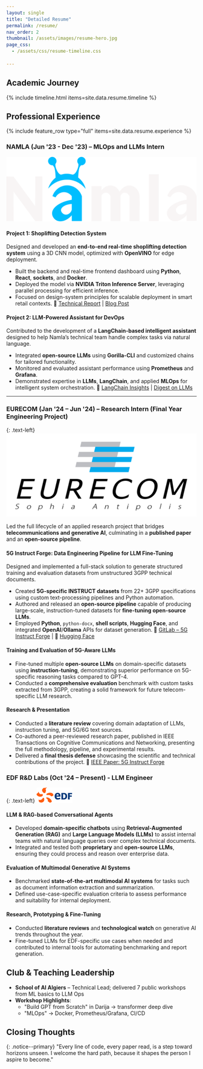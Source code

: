 ```yaml
---
layout: single
title: "Detailed Resume"
permalink: /resume/
nav_order: 2
thumbnail: /assets/images/resume-hero.jpg
page_css:
  - /assets/css/resume-timeline.css

---
```



## Academic Journey

{% include timeline.html items=site.data.resume.timeline %}

## Professional Experience

{% include feature_row type="full" items=site.data.resume.experience %}

### **NAMLA** (Jun '23 - Dec '23) – MLOps and LLMs Intern 
<img src="/assets/images/icon-namla.svg" alt="Namla logo">


#### Project 1: Shoplifting Detection System

Designed and developed an **end-to-end real-time shoplifting detection system** using a 3D CNN model, optimized with **OpenVINO** for edge deployment.

* Built the backend and real-time frontend dashboard using **Python**, **React**, **sockets**, and **Docker**.
* Deployed the model via **NVIDIA Triton Inference Server**, leveraging parallel processing for efficient inference.
* Focused on design-system principles for scalable deployment in smart retail contexts.
  📄 [Technical Report](https://nebulous-join-9f9.notion.site/Technical-Report-on-Shoplifting-cd59aa32a4074377978bfd5e02c81746?pvs=4) | [Blog Post](https://nebulous-join-9f9.notion.site/Technical-Blog-Post-caf0ce3bb6704950bb05a4a89f064f72)

#### Project 2: LLM-Powered Assistant for DevOps

Contributed to the development of a **LangChain-based intelligent assistant** designed to help Namla’s technical team handle complex tasks via natural language.

* Integrated **open-source LLMs** using **Gorilla-CLI** and customized chains for tailored functionality.
* Monitored and evaluated assistant performance using **Prometheus** and **Grafana**.
* Demonstrated expertise in **LLMs**, **LangChain**, and applied **MLOps** for intelligent system orchestration.
  📄 [LangChain Insights](https://nebulous-join-9f9.notion.site/LangChain-Insights-b46c34f0cc814b61acb91ef34f496234?pvs=4) | [Digest on LLMs](https://nebulous-join-9f9.notion.site/Digest-A-summarized-background-for-LLMs-effb4da65d73434f850cc9daa734ee35)

----

### EURECOM (Jan '24 – Jun '24) – Research Intern (Final Year Engineering Project)
{: .text-left}
<img src="/assets/images/icon-eurecom.svg" alt="EURECOM logo">

Led the full lifecycle of an applied research project that bridges **telecommunications and generative AI**, culminating in a **published paper** and an **open-source pipeline**.


#### **5G Instruct Forge: Data Engineering Pipeline for LLM Fine-Tuning**

Designed and implemented a full-stack solution to generate structured training and evaluation datasets from unstructured 3GPP technical documents.

* Created **5G-specific INSTRUCT datasets** from 22+ 3GPP specifications using custom text-processing pipelines and Python automation.
* Authored and released an **open-source pipeline** capable of producing large-scale, instruction-tuned datasets for **fine-tuning open-source LLMs**.
* Employed **Python**, `python-docx`, **shell scripts**, **Hugging Face**, and integrated **OpenAI**/**Ollama** APIs for dataset generation.
  📂 [GitLab – 5G Instruct Forge](https://gitlab.eurecom.fr/netsoft/5g-instruct-forge) | 🤗 [Hugging Face](https://huggingface.co/Netsoft)


#### **Training and Evaluation of 5G-Aware LLMs**

* Fine-tuned multiple **open-source LLMs** on domain-specific datasets using **instruction-tuning**, demonstrating superior performance on 5G-specific reasoning tasks compared to GPT-4.
* Conducted a **comprehensive evaluation** benchmark with custom tasks extracted from 3GPP, creating a solid framework for future telecom-specific LLM research.


#### **Research & Presentation**

* Conducted a **literature review** covering domain adaptation of LLMs, instruction tuning, and 5G/6G text sources.
* Co-authored a peer-reviewed research paper, published in IEEE Transactions on Cognitive Communications and Networking, presenting the full methodology, pipeline, and experimental results.
* Delivered a **final thesis defense** showcasing the scientific and technical contributions of the project.
  📄 [IEEE Paper: 5G Instruct Forge](https://ieeexplore.ieee.org/document/10794684)




### EDF R&D Labs (Oct '24 – Present) - LLM Engineer 
{: .text-left}
<img src="/assets/images/icon-edf.svg" alt="EDF R&D logo">

#### LLM & RAG-based Conversational Agents

* Developed **domain-specific chatbots** using **Retrieval-Augmented Generation (RAG)** and **Large Language Models (LLMs)** to assist internal teams with natural language queries over complex technical documents.
* Integrated and tested both **proprietary** and **open-source LLMs**, ensuring they could process and reason over enterprise data.

#### Evaluation of Multimodal Generative AI Systems

* Benchmarked **state-of-the-art multimodal AI systems** for tasks such as document information extraction and summarization.
* Defined use-case-specific evaluation criteria to assess performance and suitability for internal deployment.

#### Research, Prototyping & Fine-Tuning

* Conducted **literature reviews** and **technological watch** on generative AI trends throughout the year.
* Fine-tuned LLMs for EDF-specific use cases when needed and contributed to internal tools for automating benchmarking and report generation.


## Club & Teaching Leadership

- **School of AI Algiers** – Technical Lead; delivered 7 public workshops from ML basics to LLM Ops
- **Workshop Highlights**:
  - "Build GPT from Scratch" in Darija → transformer deep dive
  - "MLOps" → Docker, Prometheus/Grafana, CI/CD




## Closing Thoughts

{: .notice--primary}
"Every line of code, every paper read, is a step toward horizons unseen. I welcome the hard path, because it shapes the person I aspire to become."
